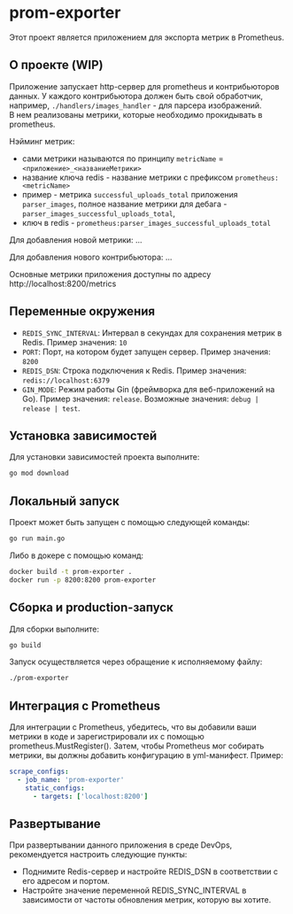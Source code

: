 # prom-exporter

Этот проект является приложением для экспорта метрик в Prometheus.

## О проекте (WIP)
Приложение запускает http-сервер для prometheus и контрибьюторов данных. 
У каждого контрибьютора должен быть свой обработчик, например, `./handlers/images_handler` - для парсера изображений. \
В нем реализованы метрики, которые необходимо прокидывать в prometheus. 

Нэйминг метрик:
- сами метрики называются по принципу `metricName` = `<приложение>_<названиеМетрики>`
- название ключа redis - название метрики с префиксом `prometheus:<metricName>`
- пример - метрика `successful_uploads_total` приложения `parser_images`, полное название метрики для дебага - `parser_images_successful_uploads_total`, 
- ключ в redis - `prometheus:parser_images_successful_uploads_total`

Для добавления новой метрики: ...<TBD> 

Для добавления нового контрибьютора: ...<TBD>

Основные метрики приложения доступны по адресу http://localhost:8200/metrics

## Переменные окружения

- `REDIS_SYNC_INTERVAL`: Интервал в секундах для сохранения метрик в Redis. Пример значения: `10`
- `PORT`: Порт, на котором будет запущен сервер. Пример значения: `8200`
- `REDIS_DSN`: Строка подключения к Redis. Пример значения: `redis://localhost:6379`
- `GIN_MODE`: Режим работы Gin (фреймворка для веб-приложений на Go). Пример значения: `release`. Возможные значения: `debug | release | test`.

## Установка зависимостей

Для установки зависимостей проекта выполните:

```bash
go mod download
```

## Локальный запуск

Проект может быть запущен с помощью следующей команды:

```bash
go run main.go
```

Либо в докере с помощью команд:
```bash
docker build -t prom-exporter . 
docker run -p 8200:8200 prom-exporter
```

## Сборка и production-запуск

Для сборки выполните:
```bash
go build
```

Запуск осуществляется через обращение к исполняемому файлу:
```bash
./prom-exporter
```

## Интеграция с Prometheus

Для интеграции с Prometheus, убедитесь, что вы добавили ваши метрики в коде и зарегистрировали их с помощью prometheus.MustRegister(). Затем, чтобы Prometheus мог собирать метрики, вы должны добавить конфигурацию в yml-манифест. Пример:
```yaml
scrape_configs:
  - job_name: 'prom-exporter'
    static_configs:
      - targets: ['localhost:8200']
```

## Развертывание
При развертывании данного приложения в среде DevOps, рекомендуется настроить следующие пункты:

* Поднимите Redis-сервер и настройте REDIS_DSN в соответствии с его адресом и портом.
* Настройте значение переменной REDIS_SYNC_INTERVAL в зависимости от частоты обновления метрик, которую вы хотите.